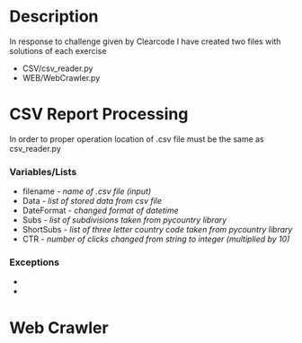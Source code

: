 # Description
In response to challenge given by Clearcode I have created two files with solutions of each exercise
* CSV/csv_reader.py
* WEB/WebCrawler.py

# CSV Report Processing
In order to proper operation location of .csv file must be the same as csv_reader.py

### Variables/Lists
* filename - *name of .csv file (input)*
* Data - *list of stored data from csv file*
* DateFormat - *changed format of datetime*
* Subs - *list of subdivisions taken from pycountry library*
* ShortSubs - *list of three letter country code taken from pycountry library*
* CTR - *number of clicks changed from string to integer (multiplied by 10)*

### Exceptions
*
*

# Web Crawler 

